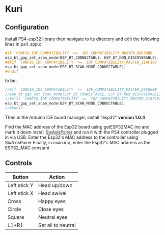 # Kuri
## Configuration
Install [PS4-esp32 library](https://github.com/aed3/PS4-esp32) then navigate to its directory and edit the following lines in ps4_spp.c:
```c
#if  CONFIG_IDF_COMPATIBILITY  >=  IDF_COMPATIBILITY_MASTER_D9CE0BB
esp_bt_gap_set_scan_mode(ESP_BT_CONNECTABLE, ESP_BT_NON_DISCOVERABLE);
#elif  CONFIG_IDF_COMPATIBILITY  >=  IDF_COMPATIBILITY_MASTER_21AF1D7
esp_bt_gap_set_scan_mode(ESP_BT_SCAN_MODE_CONNECTABLE);
#endif
```
to be:
```c
//#if  CONFIG_IDF_COMPATIBILITY  >=  IDF_COMPATIBILITY_MASTER_D9CE0BB
//esp_bt_gap_set_scan_mode(ESP_BT_CONNECTABLE, ESP_BT_NON_DISCOVERABLE);
//#elif  CONFIG_IDF_COMPATIBILITY  >=  IDF_COMPATIBILITY_MASTER_21AF1D7
esp_bt_gap_set_scan_mode(ESP_BT_SCAN_MODE_CONNECTABLE);
//#endif
```
Then in the Arduino IDE board manager, install "esp32" **version 1.0.4**

Find the MAC address of the Esp32 board using getESP32MAC.ino and mark it down
Install [SixAxisPairer](https://sixaxispairtool.software.informer.com/download/) and run it with the PS4 controller plugged in via USB.
Enter the Esp32's MAC address to the controller using SixAxisPairer
Finally, in main.ino, enter the Esp32's MAC address as the ESP32_MAC constant
## Controls
|Button|Action|
|------|------|
|Left stick Y|Head up/down|
|Left stick X|Head swivel|
|Cross|Happy eyes|
|Circle|Close eyes|
|Square|Neutral eyes|
|L1+R1|Set all to neutral|
